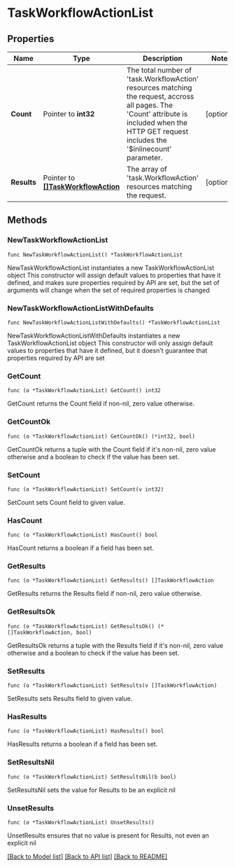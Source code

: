 # TaskWorkflowActionList

## Properties

Name | Type | Description | Notes
------------ | ------------- | ------------- | -------------
**Count** | Pointer to **int32** | The total number of &#39;task.WorkflowAction&#39; resources matching the request, accross all pages. The &#39;Count&#39; attribute is included when the HTTP GET request includes the &#39;$inlinecount&#39; parameter. | [optional] 
**Results** | Pointer to [**[]TaskWorkflowAction**](TaskWorkflowAction.md) | The array of &#39;task.WorkflowAction&#39; resources matching the request. | [optional] 

## Methods

### NewTaskWorkflowActionList

`func NewTaskWorkflowActionList() *TaskWorkflowActionList`

NewTaskWorkflowActionList instantiates a new TaskWorkflowActionList object
This constructor will assign default values to properties that have it defined,
and makes sure properties required by API are set, but the set of arguments
will change when the set of required properties is changed

### NewTaskWorkflowActionListWithDefaults

`func NewTaskWorkflowActionListWithDefaults() *TaskWorkflowActionList`

NewTaskWorkflowActionListWithDefaults instantiates a new TaskWorkflowActionList object
This constructor will only assign default values to properties that have it defined,
but it doesn't guarantee that properties required by API are set

### GetCount

`func (o *TaskWorkflowActionList) GetCount() int32`

GetCount returns the Count field if non-nil, zero value otherwise.

### GetCountOk

`func (o *TaskWorkflowActionList) GetCountOk() (*int32, bool)`

GetCountOk returns a tuple with the Count field if it's non-nil, zero value otherwise
and a boolean to check if the value has been set.

### SetCount

`func (o *TaskWorkflowActionList) SetCount(v int32)`

SetCount sets Count field to given value.

### HasCount

`func (o *TaskWorkflowActionList) HasCount() bool`

HasCount returns a boolean if a field has been set.

### GetResults

`func (o *TaskWorkflowActionList) GetResults() []TaskWorkflowAction`

GetResults returns the Results field if non-nil, zero value otherwise.

### GetResultsOk

`func (o *TaskWorkflowActionList) GetResultsOk() (*[]TaskWorkflowAction, bool)`

GetResultsOk returns a tuple with the Results field if it's non-nil, zero value otherwise
and a boolean to check if the value has been set.

### SetResults

`func (o *TaskWorkflowActionList) SetResults(v []TaskWorkflowAction)`

SetResults sets Results field to given value.

### HasResults

`func (o *TaskWorkflowActionList) HasResults() bool`

HasResults returns a boolean if a field has been set.

### SetResultsNil

`func (o *TaskWorkflowActionList) SetResultsNil(b bool)`

 SetResultsNil sets the value for Results to be an explicit nil

### UnsetResults
`func (o *TaskWorkflowActionList) UnsetResults()`

UnsetResults ensures that no value is present for Results, not even an explicit nil

[[Back to Model list]](../README.md#documentation-for-models) [[Back to API list]](../README.md#documentation-for-api-endpoints) [[Back to README]](../README.md)


